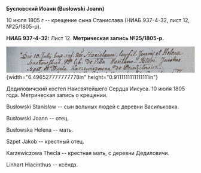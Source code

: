 **Бусловский Иоанн (Busłowski Joann)**

10 июля 1805 г -- крещение сына Станислава (НИАБ 937-4-32, лист 12,
№25/1805-р).

**НИАБ 937-4-32:** Лист 12. **Метрическая запись №25/1805-р.**

![](./media/176f717aabcfb90087a807522fca2819bf30acfe.png){width="6.496527777777778in"
height="0.9111111111111111in"}

Дедиловичский костел Наисвятейшего Сердца Иисуса. 10 июля 1805 года.
Метрическая запись о крещении.

Busłowski Stanisław -- сын вольных людей с деревни Васильковка.

Busłowski Joann -- отец.

Busłowska Helena -- мать.

Szpet Jakob -- крестный отец.

Karzewiczowa Thecla -- крестная мать, с деревни Дедиловичи.

Linhart Hiacinthus -- ксёндз.
